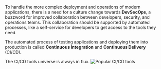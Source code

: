To handle the more complex deployment and operations of modern applications, there is a need for a culture change towards **DevSecOps**, a buzzword for improved collaboration between developers, security, and operations teams.
This collaboration should be supported by automated processes, like a self-service for developers to get access to the tools they need.

The automated process of testing applications and deploying them into production is called **Continuous Integration** and **Continuous Delivery** (CI/CD). 

The CI/CD tools universe is always in flux. 
![Popular CI/CD tools](images/ci-cd-tools.png)

